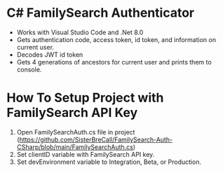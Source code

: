 # C# FamilySearch Authenticator

- Works with Visual Studio Code and .Net 8.0
- Gets authentication code, access token, id token, and information on current user.
- Decodes JWT id token
- Gets 4 generations of ancestors for current user and prints them to console.

# How To Setup Project with FamilySearch API Key

1. Open FamilySearchAuth.cs file in project (https://github.com/SisterBreCall/FamilySearch-Auth-CSharp/blob/main/FamilySearchAuth.cs)
2. Set clientID variable with FamilySearch API key.
3. Set devEnvironment variable to Integration, Beta, or Production.
